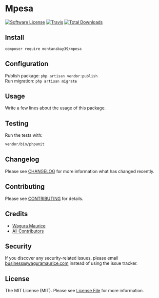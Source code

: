 # Mpesa

[![Software License](https://img.shields.io/badge/license-MIT-brightgreen.svg?style=flat-square)](LICENSE.md)
[![Travis](https://img.shields.io/travis/wagura-maurice/mpesa.svg?style=flat-square)]()
[![Total Downloads](https://img.shields.io/packagist/dt/wagura-maurice/mpesa.svg?style=flat-square)](https://packagist.org/packages/wagura-maurice/mpesa)

## Install

`composer require montanabay39/mpesa`

## Configuration

Publish package: `php artisan vendor:publish` <br /> Run migration: `php artisan migrate`

## Usage

Write a few lines about the usage of this package.

## Testing

Run the tests with:

```bash
vendor/bin/phpunit
```

## Changelog

Please see [CHANGELOG](CHANGELOG.md) for more information what has changed recently.

## Contributing

Please see [CONTRIBUTING](CONTRIBUTING.md) for details.

## Credits

- [Wagura Maurice](https://github.com/wagura-maurice)
- [All Contributors](https://github.com/wagura-maurice/mpesa/contributors)

## Security

If you discover any security-related issues, please email business@waguramaurice.com instead of using the issue tracker.

## License

The MIT License (MIT). Please see [License File](LICENSE.md) for more information.
